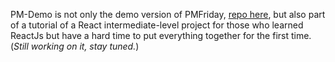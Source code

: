 PM-Demo is not only the demo version of PMFriday, [repo here](https://github.com/AuguestGao/PMFriday), but also part of a tutorial of a React intermediate-level project for those who learned ReactJs but have a hard time to put everything together for the first time. (*Still working on it, stay tuned.*)